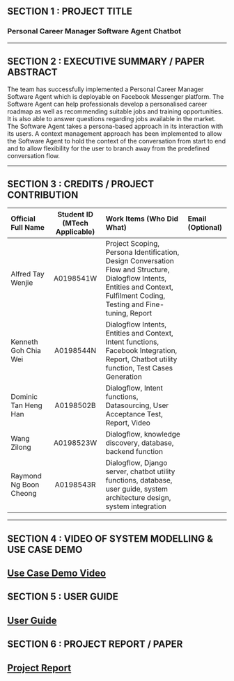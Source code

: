 
## SECTION 1 : PROJECT TITLE

### Personal Career Manager Software Agent Chatbot

---
## SECTION 2 : EXECUTIVE SUMMARY / PAPER ABSTRACT
The team has successfully implemented a Personal Career Manager Software Agent which is deployable on Facebook Messenger platform. The Software Agent can help professionals develop a personalised career roadmap as well as recommending suitable jobs and training opportunities. It is also able to answer questions regarding jobs available in the market. The Software Agent takes a persona-based approach in its interaction with its users. A context management approach has been implemented to allow the Software Agent to hold the context of the conversation from start to end and to allow flexibility for the user to branch away from the predefined conversation flow. 

---
## SECTION 3 : CREDITS / PROJECT CONTRIBUTION

| Official Full Name  | Student ID (MTech Applicable)  | Work Items (Who Did What) | Email (Optional) |
| :------------ |:---------------:| :-----| :-----|
| Alfred Tay Wenjie | A0198541W | Project Scoping, Persona Identification, Design Conversation Flow and Structure, Dialogflow Intents, Entities and Context, Fulfilment Coding, Testing and Fine-tuning, Report | |
| Kenneth Goh Chia Wei | A0198544N | Dialogflow Intents, Entities and Context, Intent functions, Facebook Integration, Report, Chatbot utility function, Test Cases Generation | |
| Dominic Tan Heng Han | A0198502B | Dialogflow, Intent functions, Datasourcing, User Acceptance Test, Report, Video | |
| Wang Zilong | A0198523W | Dialogflow, knowledge discovery, database, backend function | |
| Raymond Ng Boon Cheong | A0198543R | Dialogflow, Django server, chatbot utility functions, database, user guide, system architecture design, system integration | |

---
## SECTION 4 : VIDEO OF SYSTEM MODELLING & USE CASE DEMO
[Use Case Demo Video](https://github.com/raymondng76/IRS-CS-2019-07-29-IS1FT-GRP-TeamName-LevelUpChatbot/blob/master/Miscellaneous/Introduction%20to%20Ashley.mp4)
---
## SECTION 5 : USER GUIDE
[User Guide](https://github.com/raymondng76/IRS-CS-2019-07-29-IS1FT-GRP-TeamName-LevelUpChatbot/blob/master/UserGuide/Team%2010%20Cognitive%20System%20User%20Guide.pdf)
---
## SECTION 6 : PROJECT REPORT / PAPER
[Project Report](https://github.com/raymondng76/IRS-CS-2019-07-29-IS1FT-GRP-TeamName-LevelUpChatbot/blob/master/ProjectReport/Team%2010%20Cognitive%20System%20Report%20-%20Personal%20Career%20Manager%20Software%20Agent.pdf)
---